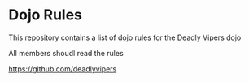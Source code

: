 Dojo Rules
==========

This repository contains a list of dojo rules for the Deadly Vipers dojo

All members shoudl read the rules

https://github.com/deadlyvipers